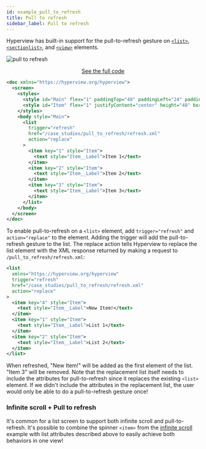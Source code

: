 ```yaml
---
id: example_pull_to_refresh
title: Pull to refresh
sidebar_label: Pull to refresh
---
```


Hyperview has built-in support for the pull-to-refresh gesture on [`<list>`](reference_list), [`<sectionlist>`](reference_sectionlist), and [`<view>`](reference_view) elements.

![pull to refresh](/img/example_pull_to_refresh1.gif)

<div style="text-align:center;margin-bottom:1em;">
  <a class="button" href="https://github.com/Instawork/hyperview/tree/master/examples/case_studies/pull_to_refresh">See the full code</a>
</div>

```xml
<doc xmlns="https://hyperview.org/hyperview">
  <screen>
    <styles>
      <style id="Main" flex="1" paddingTop="48" paddingLeft="24" paddingRight="24" backgroundColor="white" />
      <style id="Item" flex="1" justifyContent="center" height="48" borderBottomWidth="1" borderBottomColor="#eee" />
    </styles>
    <body style="Main">
      <list
        trigger="refresh"
        href="/case_studies/pull_to_refresh/refresh.xml"
        action="replace"
      >
        <item key="1" style="Item">
          <text style="Item__Label">Item 1</text>
        </item>
        <item key="2" style="Item">
          <text style="Item__Label">Item 2</text>
        </item>
        <item key="3" style="Item">
          <text style="Item__Label">Item 3</text>
        </item>
      </list>
    </body>
  </screen>
</doc>
```

To enable pull-to-refresh on a `<list>` element, add `trigger="refresh"` and `action="replace"` to the element. Adding the trigger will add the pull-to-refresh gesture to the list. The replace action tells Hyperview to replace the list element with the XML response returned by making a request to `/pull_to_refresh/refresh.xml`:

```xml
<list
  xmlns="https://hyperview.org/hyperview"
  trigger="refresh"
  href="/case_studies/pull_to_refresh/refresh.xml"
  action="replace"
>
  <item key="4" style="Item">
    <text style="Item__Label">New Item!</text>
  </item>
  <item key="1" style="Item">
    <text style="Item__Label">List 1</text>
  </item>
  <item key="2" style="Item">
    <text style="Item__Label">List 2</text>
  </item>
</list>
```

When refreshed, "New Item!" will be added as the first element of the list. "Item 3" will be removed. Note that the replacement list itself needs to include the attributes for pull-to-refresh since it replaces the existing `<list>` element. If we didn't include the attributes in the replacement list, the user would only be able to do a pull-to-refresh gesture once!

### Infinite scroll + Pull to refresh
It's common for a list screen to support both infinite scroll and pull-to-refresh. It's possible to combine the spinner `<item>` from the [infinite scroll](/docs/example_infinite_scroll) example with list attributes described above to easily achieve both behaviors in one view!
